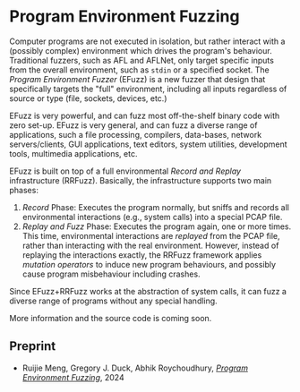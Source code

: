 Program Environment Fuzzing
===========================

Computer programs are not executed in isolation, but rather interact with a
(possibly complex) environment which drives the program's behaviour.
Traditional fuzzers, such as AFL and AFLNet, only target specific inputs from
the overall environment, such as `stdin` or a specified socket.
The *Program Environment Fuzzer* (EFuzz) is a new fuzzer that design that
specifically targets the "full" environment, including all inputs regardless
of source or type (file, sockets, devices, etc.)

EFuzz is very powerful, and can fuzz most off-the-shelf binary code with zero
set-up.
EFuzz is very general, and can fuzz a diverse range of applications, such a
file processing, compilers, data-bases, network servers/clients, GUI
applications, text editors, system utilities, development tools, multimedia
applications, etc.

EFuzz is built on top of a full environmental *Record and Replay*
infrastructure (RRFuzz).
Basically, the infrastructure supports two main phases:

1. *Record* Phase: Executes the program normally, but sniffs and records all
environmental interactions (e.g., system calls) into a special PCAP file.
2. *Replay and Fuzz* Phase: Executes the program again, one or more times.
This time, environmental interactions are *replayed* from the PCAP file, rather
than interacting with the real environment.
However, instead of replaying the interactions exactly, the RRFuzz framework
applies *mutation operators* to induce new program behaviours, and possibly
cause program misbehaviour including crashes.

Since EFuzz+RRFuzz works at the abstraction of system calls, it can fuzz a
diverse range of programs without any special handling.

More information and the source code is coming soon.

Preprint
--------

* Ruijie Meng, Gregory J. Duck, Abhik Roychoudhury, [*Program Environment Fuzzing*](https://arxiv.org/abs/2404.13951), 2024

